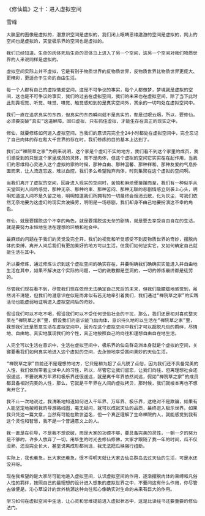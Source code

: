 《修仙篇》之十：进入虚拟空间

雪峰


    大脑里的图像是虚拟的，潜意识空间是虚拟的，我们闭上眼睛思维遨游的空间是虚拟的，网上的空间也是虚拟的，天堂极乐界的空间也是虚拟的。

    我们已经知道，生命的肉体死后生命的灵体马上进入了另一个空间，这另一个空间对我们物质世界的人来说同样是虚拟的。

    虚拟空间实际上并不虚拟，它是有别于物质世界的反物质世界，反物质世界比物质世界更庞大、更精彩，更适合于生命的自由生活。

    每一个人都有自己的虚拟情爱空间，这是不可争议的事实，每个人都做梦，梦境就是虚拟的空间，这也是不可争议的事实，我们的过去在虚拟空间，我们的未来也在虚拟空间，除了当下此时此刻靠视觉、听觉、味觉、嗅觉、触觉感知到的是真实空间外，其余的一切均处在虚拟空间中。

    我们一直在追求真实的东西，但真实的东西瞬间就不是真实的，都是过眼云烟，所以，要修仙，必须要突破“真实”这道屏障，回归虚拟，只有抓住虚拟，才能生存在真正的现实之中。

    修仙，就要修炼如何进入虚拟空间，当我们的意识完完全全24小时都处在虚拟空间中，完全忘记了自己肉体的存在和大千世界的存在时，我们修炼的目的基本上达到了。

    我们以“禅院草之家”为例来说明，这个家是个虚幻不实的地方，我们看不到这个家里的成员，我们感受到的只是这个家里成员的灵体，而不是肉体，但这个虚拟的空间它实实在在起作用，当我们的思维和心灵进入这个虚拟的家的时候，那种自由、那种温馨、那种祥和、那种友爱的气息扑面而来，让人流连忘返，难以自控，我们多么希望抛弃肉体，时刻集聚在这个虚拟的空间啊。

    当我们离开了虚拟的空间，回身进入现实的空间时，苦恼和麻烦便接踵而至，我们有一种似乎从天堂回到人间的感觉，那种无奈、那种约束、那种苦闷、那种无聊的悲剧情感立刻袭上心头，明明知道这人间不是久留之地，明明知道我们所拥有的一切最终会烟消云散，化为灰尘，可我们依然无奈地要为这虚幻的现实奔波操劳，明明是一场悲剧，我们却身不由己地要扮演这不幸的角色。

    修仙，就是要摆脱这个不幸的角色，就是要摆脱这无奈的剧情，就是要去享受自由自在的生活，就是要努力永恒地生活在理想的环境和社会中。

    最麻烦的问题在于我们的灵觉没完全开，我们的视觉和听觉感受不到反物质世界的奇妙，摆脱肉体的束缚，离开人间后我们有更加美好的地方可以生活，但我们如何证实它，又如何确定自己就能生活在其中。

    所以要修炼，通过修炼认识到这个虚拟空间的确实存在，并要明确我们确确实实能进入并自由地生活在其中，如果不解决这个实际的问题，一切的说教都是空洞的，一切的修炼最终都是徒劳的。

    尽管我们现在看不到，尽管我们现在依然无法确定自己死后的未来，但我们能朦胧地感觉到，虽然说不清楚，但我们的潜意识在似是而非似有若无地牵引着我们，我们通过“禅院草之家”的实践活动也能虚弱地证明进入虚拟空间后的奇妙。

    假设我们可以不吃不喝，假设我们可以不受任何世俗社会的干扰，那么，我们还是相对喜欢整天呆在“禅院草之家”里，假设我们的意识能飞出肉体，意识持久地可以生活在“禅院草之家”里，我想我们还是愿意生活在虚拟空间中，因为在这个虚拟空间中我们才可以超脱凡俗的羁绊，尽情地、自由地、真实地展现我们的个性，真正地按照自己的向往和理想自由自在地生活。

    人完全可以生活在意识中，生活在虚拟空间中，极乐界的仙岛群岛洲本身就是个虚拟的空间，关键要看我们如何真实地进入这个虚拟的空间，去永恒地享受其间美妙的天仙生活。

    “禅院草之家”目前还不是理想的地方，它只是稍为超了点凡脱了点俗，因为我们还不具备完美的人性，我们依然带着尘世中人的习性，所以，尽管它让我们留恋，让我们向往，但离理想社会还很遥远，不要说离万年界和极乐界还很遥远，就是离千年界依然尚远，假如“禅院草之家”的成员都具备相对完美的人性，那么，它就是千年界在人间的虚拟拷贝，那时候，我们就根本再也不想离开它了。

    我不止一次地说过，我清晰地知道如何进入千年界、万年界、极乐界，这绝对不是欺骗，如果有人能坚定地按照我的导游路线图，毫无疑问，就可以成就天仙的品质，最终进入极乐世界。如果我只凭这一篇文章，当然有可能在欺世盗名，但一个真正理解了生命禅院的人，就能感觉到我有这个灵性和智慧，我不是一个普通意义上的人。

    我一直是在引导，不是我不想说破，而是大家的功德不够，要具备完美的灵性，一朝一夕的努力是不够的，许多人放弃了一切，用毕生的时光去修仙修佛，大家才跟随了我一年的时间，瓜不仅没熟，还没完全长大，甚至说离成形都尚远，我无法把瓜秧强行扭断。

    实际上，我也着急，比大家还着急，恨不得明天就让大家去仙岛群岛去过天仙的生活，可是水还没开呀。

    现在我希望的是大家尽可能地进入虚拟空间，认识虚拟空间的作用，逐渐摆脱肉体的束缚和凡俗人性的羁绊，按照自己的最理想的设计进入想象的虚拟世界之中，不要问这有什么作用，你尽管去做便是。沁心草设计的世外桃源这种向往和心像确实对生命的未来有巨大的作用。

    学习如何在虚拟空间中生活，让心灵和思维提前进入虚拟状态中，这是比读经书还要重要的修仙法门。



